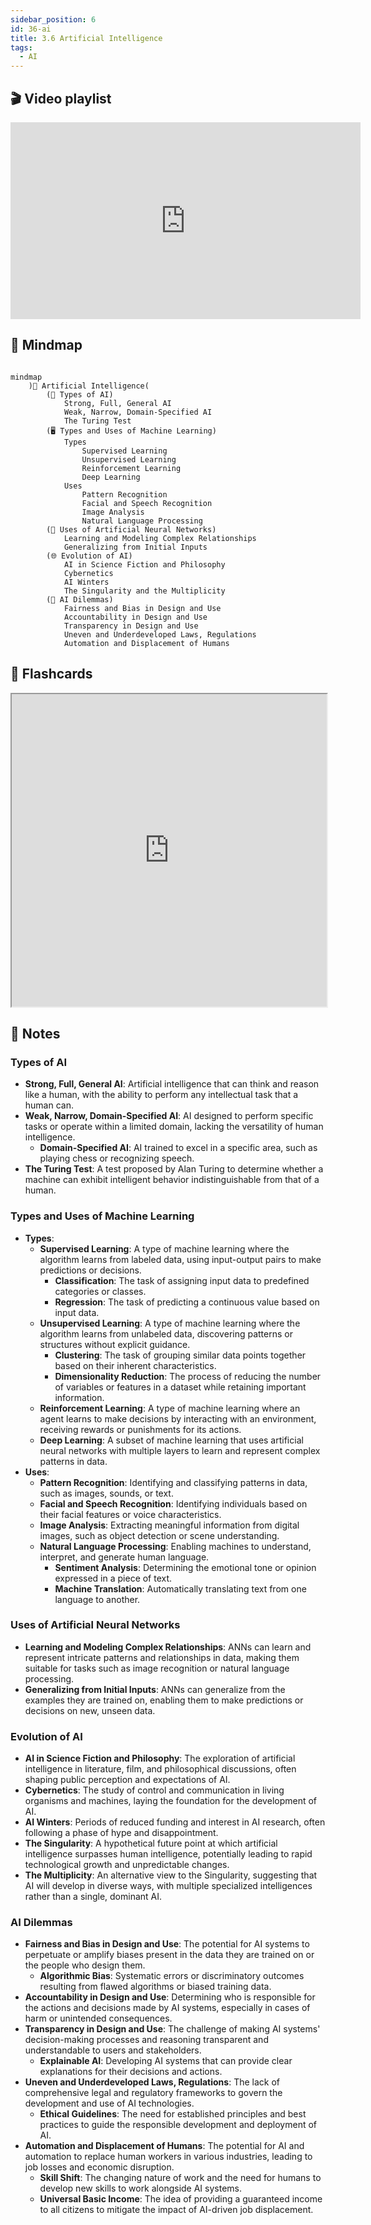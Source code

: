 ```yaml
---
sidebar_position: 6
id: 36-ai
title: 3.6 Artificial Intelligence
tags:
  - AI
---
```

## 🎬 Video playlist

<iframe width="560" height="315" src="https://www.youtube.com/embed/videoseries?si=phm7HlgB2skre-1z&amp;list=PL4UlCwuOc83nKwN7_52hPQHyCXOjZd4Tt" title="YouTube video player" frameborder="0" allow="accelerometer; autoplay; clipboard-write; encrypted-media; gyroscope; picture-in-picture; web-share" referrerpolicy="strict-origin-when-cross-origin" allowfullscreen></iframe>

## 🤯 Mindmap
```mermaid

mindmap
	)🤖 Artificial Intelligence(
		(🔄 Types of AI)
			Strong, Full, General AI
			Weak, Narrow, Domain-Specified AI
			The Turing Test
		(🖥️ Types and Uses of Machine Learning)
			Types
				Supervised Learning
				Unsupervised Learning
				Reinforcement Learning
				Deep Learning
			Uses
				Pattern Recognition
				Facial and Speech Recognition
				Image Analysis
				Natural Language Processing
		(🧠 Uses of Artificial Neural Networks)
			Learning and Modeling Complex Relationships
			Generalizing from Initial Inputs
		(🌐 Evolution of AI)
			AI in Science Fiction and Philosophy
			Cybernetics
			AI Winters
			The Singularity and the Multiplicity
		(🚫 AI Dilemmas)
			Fairness and Bias in Design and Use
			Accountability in Design and Use
			Transparency in Design and Use
			Uneven and Underdeveloped Laws, Regulations
			Automation and Displacement of Humans
```

## 🧠 Flashcards

<iframe src="https://quizlet.com/854378089/learn/embed?i=26rc5y&x=1jj1" height="500" width="100%"></iframe>

## 📝 Notes

### Types of AI
- **Strong, Full, General AI**: Artificial intelligence that can think and reason like a human, with the ability to perform any intellectual task that a human can.
- **Weak, Narrow, Domain-Specified AI**: AI designed to perform specific tasks or operate within a limited domain, lacking the versatility of human intelligence.
  - **Domain-Specified AI**: AI trained to excel in a specific area, such as playing chess or recognizing speech.
- **The Turing Test**: A test proposed by Alan Turing to determine whether a machine can exhibit intelligent behavior indistinguishable from that of a human.

### Types and Uses of Machine Learning
- **Types**:
  - **Supervised Learning**: A type of machine learning where the algorithm learns from labeled data, using input-output pairs to make predictions or decisions.
    - **Classification**: The task of assigning input data to predefined categories or classes.
    - **Regression**: The task of predicting a continuous value based on input data.
  - **Unsupervised Learning**: A type of machine learning where the algorithm learns from unlabeled data, discovering patterns or structures without explicit guidance.
    - **Clustering**: The task of grouping similar data points together based on their inherent characteristics.
    - **Dimensionality Reduction**: The process of reducing the number of variables or features in a dataset while retaining important information.
  - **Reinforcement Learning**: A type of machine learning where an agent learns to make decisions by interacting with an environment, receiving rewards or punishments for its actions.
  - **Deep Learning**: A subset of machine learning that uses artificial neural networks with multiple layers to learn and represent complex patterns in data.
- **Uses**:
  - **Pattern Recognition**: Identifying and classifying patterns in data, such as images, sounds, or text.
  - **Facial and Speech Recognition**: Identifying individuals based on their facial features or voice characteristics.
  - **Image Analysis**: Extracting meaningful information from digital images, such as object detection or scene understanding.
  - **Natural Language Processing**: Enabling machines to understand, interpret, and generate human language.
    - **Sentiment Analysis**: Determining the emotional tone or opinion expressed in a piece of text.
    - **Machine Translation**: Automatically translating text from one language to another.

### Uses of Artificial Neural Networks
- **Learning and Modeling Complex Relationships**: ANNs can learn and represent intricate patterns and relationships in data, making them suitable for tasks such as image recognition or natural language processing.
- **Generalizing from Initial Inputs**: ANNs can generalize from the examples they are trained on, enabling them to make predictions or decisions on new, unseen data.

### Evolution of AI
- **AI in Science Fiction and Philosophy**: The exploration of artificial intelligence in literature, film, and philosophical discussions, often shaping public perception and expectations of AI.
- **Cybernetics**: The study of control and communication in living organisms and machines, laying the foundation for the development of AI.
- **AI Winters**: Periods of reduced funding and interest in AI research, often following a phase of hype and disappointment.
- **The Singularity**: A hypothetical future point at which artificial intelligence surpasses human intelligence, potentially leading to rapid technological growth and unpredictable changes.
- **The Multiplicity**: An alternative view to the Singularity, suggesting that AI will develop in diverse ways, with multiple specialized intelligences rather than a single, dominant AI.

### AI Dilemmas
- **Fairness and Bias in Design and Use**: The potential for AI systems to perpetuate or amplify biases present in the data they are trained on or the people who design them.
  - **Algorithmic Bias**: Systematic errors or discriminatory outcomes resulting from flawed algorithms or biased training data.
- **Accountability in Design and Use**: Determining who is responsible for the actions and decisions made by AI systems, especially in cases of harm or unintended consequences.
- **Transparency in Design and Use**: The challenge of making AI systems' decision-making processes and reasoning transparent and understandable to users and stakeholders.
  - **Explainable AI**: Developing AI systems that can provide clear explanations for their decisions and actions.
- **Uneven and Underdeveloped Laws, Regulations**: The lack of comprehensive legal and regulatory frameworks to govern the development and use of AI technologies.
  - **Ethical Guidelines**: The need for established principles and best practices to guide the responsible development and deployment of AI.
- **Automation and Displacement of Humans**: The potential for AI and automation to replace human workers in various industries, leading to job losses and economic disruption.
  - **Skill Shift**: The changing nature of work and the need for humans to develop new skills to work alongside AI systems.
  - **Universal Basic Income**: The idea of providing a guaranteed income to all citizens to mitigate the impact of AI-driven job displacement.

